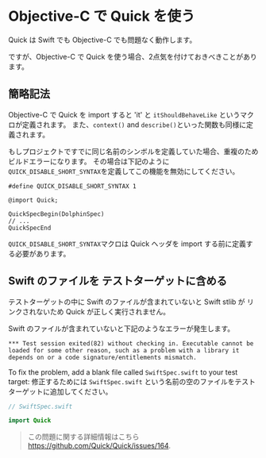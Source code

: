 # Objective-C で Quick を使う

Quick は Swift でも Objective-C でも問題なく動作します。

ですが、Objective-C で Quick を使う場合、2点気を付けておきべきことがあります。

## 簡略記法

Objective-C で Quick を import すると 'it' と `itShouldBehaveLike` というマクロが定義されます。
また、`context()` and `describe()`といった関数も同様に定義されます。

もしプロジェクトですでに同じ名前のシンボルを定義していた場合、重複のためビルドエラーになります。
その場合は下記のように`QUICK_DISABLE_SHORT_SYNTAX`を定義してこの機能を無効にしてください。

```objc
#define QUICK_DISABLE_SHORT_SYNTAX 1

@import Quick;

QuickSpecBegin(DolphinSpec)
// ...
QuickSpecEnd
```

`QUICK_DISABLE_SHORT_SYNTAX`マクロは Quick ヘッダを import する前に定義する必要があります。


## Swift のファイルを テストターゲットに含める

テストターゲットの中に Swift のファイルが含まれていないと Swift stlib が リンクされないため Quick が正しく実行されません。

Swift のファイルが含まれていないと下記のようなエラーが発生します。

```
*** Test session exited(82) without checking in. Executable cannot be
loaded for some other reason, such as a problem with a library it
depends on or a code signature/entitlements mismatch.
```

To fix the problem, add a blank file called `SwiftSpec.swift` to your test target:
修正するためには `SwiftSpec.swift` という名前の空のファイルをテストターゲットに追加してください。

```swift
// SwiftSpec.swift

import Quick
```

> この問題に関する詳細情報はこちら https://github.com/Quick/Quick/issues/164.
